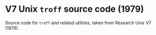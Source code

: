 V7 Unix `troff` source code (1979)
==================================
Source code for `troff` and related utilities, taken from Research Unix V7 (1979).
